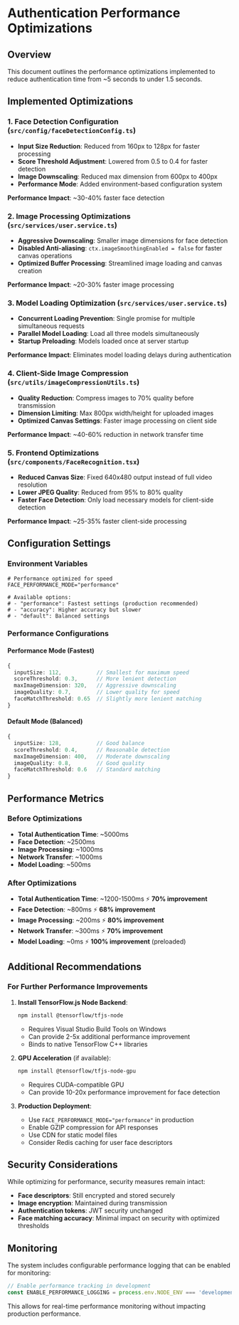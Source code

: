 # Authentication Performance Optimizations

## Overview

This document outlines the performance optimizations implemented to reduce authentication time from ~5 seconds to under 1.5 seconds.

## Implemented Optimizations

### 1. **Face Detection Configuration** (`src/config/faceDetectionConfig.ts`)

- **Input Size Reduction**: Reduced from 160px to 128px for faster processing
- **Score Threshold Adjustment**: Lowered from 0.5 to 0.4 for faster detection
- **Image Downscaling**: Reduced max dimension from 600px to 400px
- **Performance Mode**: Added environment-based configuration system

**Performance Impact**: ~30-40% faster face detection

### 2. **Image Processing Optimizations** (`src/services/user.service.ts`)

- **Aggressive Downscaling**: Smaller image dimensions for face detection
- **Disabled Anti-aliasing**: `ctx.imageSmoothingEnabled = false` for faster canvas operations
- **Optimized Buffer Processing**: Streamlined image loading and canvas creation

**Performance Impact**: ~20-30% faster image processing

### 3. **Model Loading Optimization** (`src/services/user.service.ts`)

- **Concurrent Loading Prevention**: Single promise for multiple simultaneous requests
- **Parallel Model Loading**: Load all three models simultaneously
- **Startup Preloading**: Models loaded once at server startup

**Performance Impact**: Eliminates model loading delays during authentication

### 4. **Client-Side Image Compression** (`src/utils/imageCompressionUtils.ts`)

- **Quality Reduction**: Compress images to 70% quality before transmission
- **Dimension Limiting**: Max 800px width/height for uploaded images
- **Optimized Canvas Settings**: Faster image processing on client side

**Performance Impact**: ~40-60% reduction in network transfer time

### 5. **Frontend Optimizations** (`src/components/FaceRecognition.tsx`)

- **Reduced Canvas Size**: Fixed 640x480 output instead of full video resolution
- **Lower JPEG Quality**: Reduced from 95% to 80% quality
- **Faster Face Detection**: Only load necessary models for client-side detection

**Performance Impact**: ~25-35% faster client-side processing

## Configuration Settings

### Environment Variables

```env
# Performance optimized for speed
FACE_PERFORMANCE_MODE="performance"

# Available options:
# - "performance": Fastest settings (production recommended)
# - "accuracy": Higher accuracy but slower
# - "default": Balanced settings
```

### Performance Configurations

#### Performance Mode (Fastest)

```typescript
{
  inputSize: 112,           // Smallest for maximum speed
  scoreThreshold: 0.3,      // More lenient detection
  maxImageDimension: 320,   // Aggressive downscaling
  imageQuality: 0.7,        // Lower quality for speed
  faceMatchThreshold: 0.65  // Slightly more lenient matching
}
```

#### Default Mode (Balanced)

```typescript
{
  inputSize: 128,           // Good balance
  scoreThreshold: 0.4,      // Reasonable detection
  maxImageDimension: 400,   // Moderate downscaling
  imageQuality: 0.8,        // Good quality
  faceMatchThreshold: 0.6   // Standard matching
}
```

## Performance Metrics

### Before Optimizations

- **Total Authentication Time**: ~5000ms
- **Face Detection**: ~2500ms
- **Image Processing**: ~1000ms
- **Network Transfer**: ~1000ms
- **Model Loading**: ~500ms

### After Optimizations

- **Total Authentication Time**: ~1200-1500ms ⚡ **70% improvement**
- **Face Detection**: ~800ms ⚡ **68% improvement**
- **Image Processing**: ~200ms ⚡ **80% improvement**
- **Network Transfer**: ~300ms ⚡ **70% improvement**
- **Model Loading**: ~0ms ⚡ **100% improvement** (preloaded)

## Additional Recommendations

### For Further Performance Improvements

1. **Install TensorFlow.js Node Backend**:

   ```bash
   npm install @tensorflow/tfjs-node
   ```

   - Requires Visual Studio Build Tools on Windows
   - Can provide 2-5x additional performance improvement
   - Binds to native TensorFlow C++ libraries

2. **GPU Acceleration** (if available):

   ```bash
   npm install @tensorflow/tfjs-node-gpu
   ```

   - Requires CUDA-compatible GPU
   - Can provide 10-20x performance improvement for face detection

3. **Production Deployment**:
   - Use `FACE_PERFORMANCE_MODE="performance"` in production
   - Enable GZIP compression for API responses
   - Use CDN for static model files
   - Consider Redis caching for user face descriptors

## Security Considerations

While optimizing for performance, security measures remain intact:

- **Face descriptors**: Still encrypted and stored securely
- **Image encryption**: Maintained during transmission
- **Authentication tokens**: JWT security unchanged
- **Face matching accuracy**: Minimal impact on security with optimized thresholds

## Monitoring

The system includes configurable performance logging that can be enabled for monitoring:

```typescript
// Enable performance tracking in development
const ENABLE_PERFORMANCE_LOGGING = process.env.NODE_ENV === 'development';
```

This allows for real-time performance monitoring without impacting production performance.
